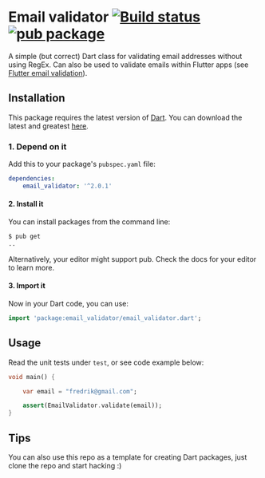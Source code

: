 # Email validator [![Build status](https://ci.appveyor.com/api/projects/status/fb7ssu5fg8k334vi?svg=true)](https://ci.appveyor.com/project/fredeil/email-validator-dart) [![pub package](https://img.shields.io/pub/v/email_validator.svg)](https://pub.dev/packages/email_validator)

A simple (but correct) Dart class for validating email addresses without using RegEx. Can also be used to validate emails within Flutter apps (see [Flutter email validation](https://github.com/fredeil/flutter-email-validator)).

## Installation

This package requires the latest version of [Dart](https://www.dartlang.org/). You can download the latest and greatest [here](https://www.dartlang.org/tools/sdk#install).

### 1. Depend on it

Add this to your package's `pubspec.yaml` file:

```yaml
dependencies:
    email_validator: '^2.0.1'
```


#### 2. Install it

You can install packages from the command line:

```bash
$ pub get
..
```

Alternatively, your editor might support pub. Check the docs for your editor to learn more.

#### 3. Import it

Now in your Dart code, you can use:

```Dart
import 'package:email_validator/email_validator.dart';
```

## Usage

Read the unit tests under `test`, or see code example below:

```Dart
void main() {

    var email = "fredrik@gmail.com";

    assert(EmailValidator.validate(email));
}
```

## Tips

You can also use this repo as a template for creating Dart packages, just clone the repo and start hacking :) 

